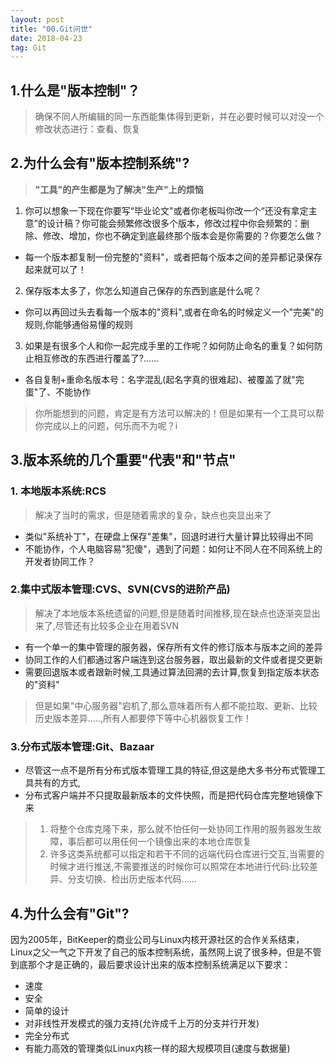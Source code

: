 ```yaml
---
layout: post
title: "00.Git问世"
date: 2018-04-23
tag: Git
---
```


## 1.什么是"版本控制"？
> 确保不同人所编辑的同一东西能集体得到更新，并在必要时候可以对没一个修改状态进行：查看、恢复

## 2.为什么会有"版本控制系统"?
> **"工具"的产生都是为了解决"生产"上的烦恼**

1. 你可以想象一下现在你要写“毕业论文"或者你老板叫你改一个“还没有拿定主意”的设计稿？你可能会频繁修改很多个版本，修改过程中你会频繁的：删除、修改、增加，你也不确定到底最终那个版本会是你需要的？你要怎么做？
- 每一个版本都复制一份完整的"资料"，或者把每个版本之间的差异都记录保存起来就可以了！
2. 保存版本太多了，你怎么知道自己保存的东西到底是什么呢？
- 你可以再回过头去看每一个版本的"资料",或者在命名的时候定义一个"完美"的规则,你能够通俗易懂的规则
3. 如果是有很多个人和你一起完成手里的工作呢？如何防止命名的重复？如何防止相互修改的东西进行覆盖了?...... 
- 各自复制+重命名版本号：名字混乱(起名字真的很难起)、被覆盖了就"完蛋"了、不能协作

> 你所能想到的问题，肯定是有方法可以解决的！但是如果有一个工具可以帮你完成以上的问题，何乐而不为呢？i

## 3.版本系统的几个重要"代表"和"节点"
### 1. 本地版本系统:RCS
> 解决了当时的需求，但是随着需求的复杂，缺点也突显出来了

- 类似"系统补丁"，在硬盘上保存"差集"，回退时进行大量计算比较得出不同
- 不能协作，个人电脑容易"犯傻"，遇到了问题：如何让不同人在不同系统上的开发者协同工作？

### 2.集中式版本管理:CVS、SVN(CVS的进阶产品)
> 解决了本地版本系统遗留的问题,但是随着时间推移,现在缺点也逐渐突显出来了,尽管还有比较多企业在用着SVN

- 有一个单一的集中管理的服务器，保存所有文件的修订版本与版本之间的差异
- 协同工作的人们都通过客户端连到这台服务器，取出最新的文件或者提交更新
- 需要回退版本或者跟新时候,工具通过算法回溯的去计算,恢复到指定版本状态的"资料"

> 但是如果"中心服务器"宕机了,那么意味着所有人都不能拉取、更新、比较历史版本差异.....,所有人都要停下等中心机器恢复工作！

### 3.分布式版本管理:Git、Bazaar
- 尽管这一点不是所有分布式版本管理工具的特征,但这是绝大多书分布式管理工具共有的方式,
- 分布式客户端并不只提取最新版本的文件快照，而是把代码仓库完整地镜像下来

> 1. 将整个仓库克隆下来，那么就不怕任何一处协同工作用的服务器发生故障，事后都可以用任何一个镜像出来的本地仓库恢复
> 2. 许多这类系统都可以指定和若干不同的远端代码仓库进行交互,当需要的时候才进行推送,不需要推送的时候你可以照常在本地进行代码:比较差异、分支切换、检出历史版本代码......

## 4.为什么会有"Git"?
因为2005年，BitKeeper的商业公司与Linux内核开源社区的合作关系结束，Linux之父一气之下开发了自己的版本控制系统，虽然网上说了很多种，但是不管到底那个才是正确的，最后要求设计出来的版本控制系统满足以下要求：
>
- 速度
- 安全
- 简单的设计
- 对非线性开发模式的强力支持(允许成千上万的分支并行开发)
- 完全分布式
- 有能力高效的管理类似Linux内核一样的超大规模项目(速度与数据量)
